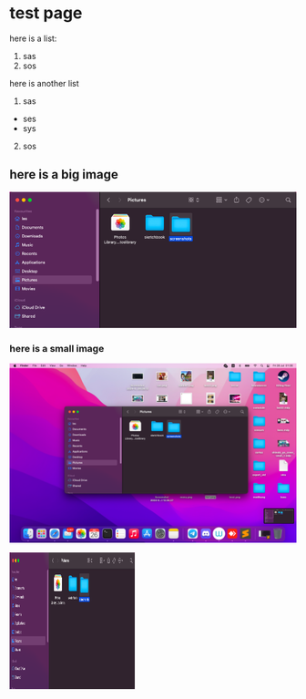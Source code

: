# test page

here is a list:
1. sas
2. sos

here is another list
 1. sas
  * ses
  * sys
 2. sos

## here is a big image
![alt text](images/img1.png)

### here is a small image

![alt sas](images/img2.png)

<p>
    <img src="images/img1.png" width="220" height="240" />
</p>